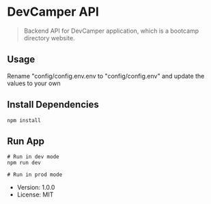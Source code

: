 # DevCamper API

> Backend API for DevCamper application, which is a bootcamp directory website.

## Usage

Rename "config/config.env.env to "config/config.env" and update the values to your own

## Install Dependencies

```
npm install
```

## Run App

```
# Run in dev mode
npm run dev

# Run in prod mode
```

-   Version: 1.0.0
-   License: MIT
